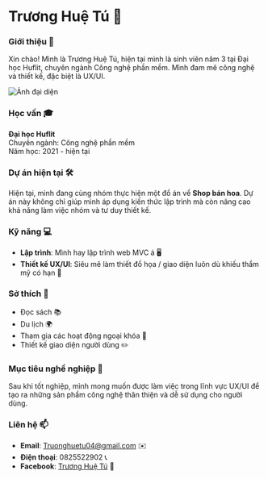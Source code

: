 # Trương Huệ Tú 🌸

### Giới thiệu 👋
Xin chào! Mình là Trương Huệ Tú, hiện tại mình là sinh viên năm 3 tại Đại học Huflit, chuyên ngành Công nghệ phần mềm. Mình đam mê công nghệ và thiết kế, đặc biệt là UX/UI.

![Ảnh đại diện](https://blogger.googleusercontent.com/img/b/R29vZ2xl/AVvXsEhtfl9a1Ugr0N8I7i3WdsKUxKQjl0zKr7A0_r0Sv9DamTHChmJtQ0UqF5fEIut7TYj7yQRMka4l9rBKoJaomgkl8cmkwHlNXSpY0ZrtivZjyY31OaMLvAOifmTe17M4-j2dZMrOp4lS1lpkjMogGxOQrHdV7HEAfybss4anvkGNItWG544C6DaMZz6c/w360-h640/Cherry%20blossom%20live%20wallpaper%204.gif)

### Học vấn 🎓
**Đại học Huflit**  
Chuyên ngành: Công nghệ phần mềm  
Năm học: 2021 - hiện tại

### Dự án hiện tại 🛠️
Hiện tại, mình đang cùng nhóm thực hiện một đồ án về **Shop bán hoa**. Dự án này không chỉ giúp mình áp dụng kiến thức lập trình mà còn nâng cao khả năng làm việc nhóm và tư duy thiết kế.

### Kỹ năng 💻
- **Lập trình**: Mình hay lập trình web MVC á 🖥️
- **Thiết kế UX/UI**: Siêu mê làm thiết đồ họa / giao diện luôn dù khiếu thẩm mỹ có hạn 🎨

### Sở thích 🎉
- Đọc sách 📚
- Du lịch 🌍
- Tham gia các hoạt động ngoại khóa 🎈
- Thiết kế giao diện người dùng ✏️

### Mục tiêu nghề nghiệp 🎯
Sau khi tốt nghiệp, mình mong muốn được làm việc trong lĩnh vực UX/UI để tạo ra những sản phẩm công nghệ thân thiện và dễ sử dụng cho người dùng.

### Liên hệ 📫
- **Email**: Truonghuetu04@gmail.com ✉️
- **Điện thoại**: 0825522902 📞
- **Facebook**: [Trương Huệ Tú](link) 📘
